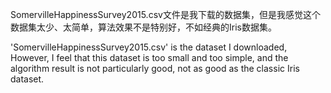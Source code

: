 SomervilleHappinessSurvey2015.csv文件是我下载的数据集，但是我感觉这个数据集太少、太简单，算法效果不是特别好，不如经典的Iris数据集。  

'SomervilleHappinessSurvey2015.csv' is the dataset I downloaded, However, I feel that this dataset is too small and too simple, and the algorithm result is not particularly good, not as good as the classic Iris dataset.  

